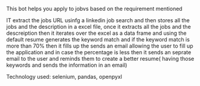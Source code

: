 This bot helps you apply to jobvs based on the requirement mentioned 

IT extract the jobs URL usinfg a linkedin job search and then stores all the jobs and the description in a excel file, once it extracts all the jobs and the descreiption then it iterates over the excel as a data frame and using the default resume generates the keyword match and if the keyword match is more than 70% then it fills up the sends an email allowing the user to fill up the application and in case the percentage is less then it sends an seprate email to the user and reminds them to create a better resume( having those keywords and sends the information in an email)

Technology used: 
selenium, 
pandas, 
openpyxl